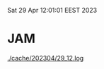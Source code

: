 Sat 29 Apr 12:01:01 EEST 2023
# JAM
<a href='./cache/202304/29_12.log'>./cache/202304/29_12.log</a>
